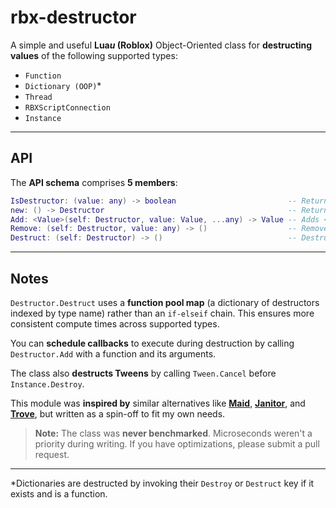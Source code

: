 # rbx-destructor

A simple and useful **Lua*u* (Roblox)** Object-Oriented class for **destructing values** of the following supported types:  
- `Function`
- `Dictionary (OOP)`*
- `Thread`
- `RBXScriptConnection`
- `Instance`

---

## API

The **API schema** comprises **5 members**:

```lua
IsDestructor: (value: any) -> boolean                         -- Returns a <strong>boolean</strong> indicating whether <code>Value</code> is a <strong>Destructor</strong>.
new: () -> Destructor                                         -- Returns a new <strong>Destructor</strong> object.
Add: <Value>(self: Destructor, value: Value, ...any) -> Value -- Adds <code>Value</code> to the <strong>Destructor</strong>.
Remove: (self: Destructor, value: any) -> ()                  -- Removes <code>Value</code> from the <strong>Destructor</strong>.
Destruct: (self: Destructor) -> ()                            -- Destructs all <strong>Values</strong> in the <strong>Destructor</strong>.
```

---

## Notes

`Destructor.Destruct` uses a **function pool map** (a dictionary of destructors indexed by type name) rather than an `if-elseif` chain. This ensures more consistent compute times across supported types.  

You can **schedule callbacks** to execute during destruction by calling `Destructor.Add` with a function and its arguments.  

The class also **destructs Tweens** by calling `Tween.Cancel` before `Instance.Destroy`.  

This module was **inspired by** similar alternatives like [**Maid**](https://github.com/Quenty/NevermoreEngine/blob/main/src/maid/src/Shared/Maid.lua), [**Janitor**](https://github.com/howmanysmall/Janitor), and [**Trove**](https://github.com/Sleitnick/RbxUtil/blob/main/modules/trove/init.luau), but written as a spin-off to fit my own needs.  

> **Note:** The class was **never benchmarked**. Microseconds weren't a priority during writing. If you have optimizations, please submit a pull request.

---

*Dictionaries are destructed by invoking their `Destroy` or `Destruct` key if it exists and is a function.
